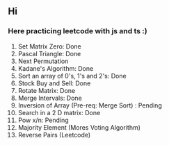 ## Hi

### Here practicing leetcode with js and ts :)

1. Set Matrix Zero: Done
2. Pascal Triangle: Done
3. Next Permutation
4. Kadane's Algorithm: Done
5. Sort an array of 0's, 1's and 2's: Done
6. Stock Buy and Sell: Done
7. Rotate Matrix: Done
8. Merge Intervals: Done
9. Inversion of Array (Pre-req: Merge Sort) : Pending
10. Search in a 2 D matrix: Done
11. Pow x/n: Pending
12. Majority Element (Mores Voting Algorithm)
13. Reverse Pairs (Leetcode)
